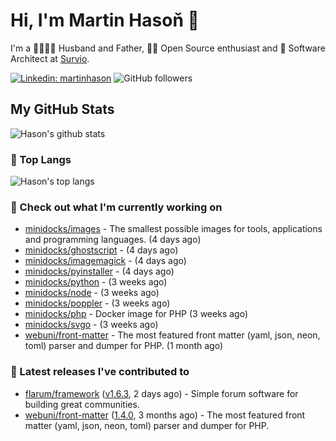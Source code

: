 # Hi, I'm Martin Hasoň 👋

I'm a 👨‍👩‍👧‍👦 Husband and Father, 🧑‍💻 Open Source enthusiast and 📐 Software Architect at [Survio](https://www.survio.com).

[![Linkedin: martinhason](https://img.shields.io/badge/-Martin%20Hasoň-blue?style=flat-square&logo=Linkedin&logoColor=white&link=https://www.linkedin.com/in/martinhason/)](https://www.linkedin.com/in/martinhason/)
![GitHub followers](https://img.shields.io/github/followers/hason?label=Follow&style=social)


## My GitHub Stats
![Hason's github stats](https://github-readme-stats.vercel.app/api?username=hason&show_icons=true&include_all_commits=true&theme=dracula&hide_border=true&hide_title=true)

### 💾 Top Langs
![Hason's top langs](https://github-readme-stats.vercel.app/api/top-langs/?username=hason&layout=compact&theme=dracula&hide_border=true&hide_title=true)

### 👷 Check out what I'm currently working on

- [minidocks/images](https://github.com/minidocks/images) - The smallest possible images for tools, applications and programming languages. (4 days ago)
- [minidocks/ghostscript](https://github.com/minidocks/ghostscript) -  (4 days ago)
- [minidocks/imagemagick](https://github.com/minidocks/imagemagick) -  (4 days ago)
- [minidocks/pyinstaller](https://github.com/minidocks/pyinstaller) -  (4 days ago)
- [minidocks/python](https://github.com/minidocks/python) -  (3 weeks ago)
- [minidocks/node](https://github.com/minidocks/node) -  (3 weeks ago)
- [minidocks/poppler](https://github.com/minidocks/poppler) -  (3 weeks ago)
- [minidocks/php](https://github.com/minidocks/php) - Docker image for PHP (3 weeks ago)
- [minidocks/svgo](https://github.com/minidocks/svgo) -  (3 weeks ago)
- [webuni/front-matter](https://github.com/webuni/front-matter) - The most featured front matter (yaml, json, neon, toml) parser and dumper for PHP. (1 month ago)

### 🔭 Latest releases I've contributed to

- [flarum/framework](https://github.com/flarum/framework) ([v1.6.3](https://github.com/flarum/framework/releases/tag/v1.6.3), 2 days ago) - Simple forum software for building great communities.
- [webuni/front-matter](https://github.com/webuni/front-matter) ([1.4.0](https://github.com/webuni/front-matter/releases/tag/1.4.0), 3 months ago) - The most featured front matter (yaml, json, neon, toml) parser and dumper for PHP.
